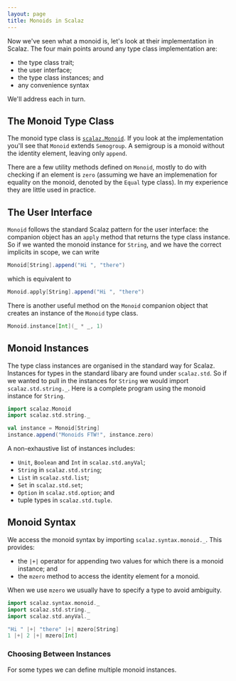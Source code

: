 ```yaml
---
layout: page
title: Monoids in Scalaz
---
```


Now we've seen what a monoid is, let's look at their implementation in Scalaz. The four main points around any type class implementation are:

- the type class trait;
- the user interface;
- the type class instances; and
- any convenience syntax

We'll address each in turn.


## The Monoid Type Class

The monoid type class is [`scalaz.Monoid`](https://github.com/scalaz/scalaz/blob/series/7.2.x/core/src/main/scala/scalaz/Monoid.scala). If you look at the implementation you'll see that `Monoid` extends `Semogroup`. A semigroup is a monoid without the identity element, leaving only `append`.

There are a few utility methods defined on `Monoid`, mostly to do with checking if an element is `zero` (assuming we have an implemenation for equality on the monoid, denoted by the `Equal` type class). In my experience they are little used in practice.


## The User Interface

`Monoid` follows the standard Scalaz pattern for the user interface: the companion object has an `apply` method that returns the type class instance. So if we wanted the monoid instance for `String`, and we have the correct implicits in scope, we can write

~~~ scala
Monoid[String].append("Hi ", "there")
~~~

which is equivalent to

~~~ scala
Monoid.apply[String].append("Hi ", "there")
~~~

There is another useful method on the `Monoid` companion object that creates an instance of the `Monoid` type class.

~~~ scala
Monoid.instance[Int](_ * _, 1)
~~~


## Monoid Instances

The type class instances are organised in the standard way for Scalaz. Instances for types in the standard libary are found under `scalaz.std`. So if we wanted to pull in the instances for `String` we would import `scalaz.std.string._`. Here is a complete program using the monoid instance for `String`.

~~~ scala
import scalaz.Monoid
import scalaz.std.string._

val instance = Monoid[String]
instance.append("Monoids FTW!", instance.zero)
~~~

A non-exhaustive list of instances includes:

- `Unit`, `Boolean` and `Int` in `scalaz.std.anyVal`;
- `String` in `scalaz.std.string`;
- `List` in `scalaz.std.list`;
- `Set` in `scalaz.std.set`;
- `Option` in `scalaz.std.option`; and
- tuple types in `scalaz.std.tuple`.


## Monoid Syntax

We access the monoid syntax by importing `scalaz.syntax.monoid._`. This provides:

- the `|+|` operator for appending two values for which there is a monoid instance; and
- the `mzero` method to access the identity element for a monoid.

When we use `mzero` we usually have to specify a type to avoid ambiguity.

~~~ scala
import scalaz.syntax.monoid._
import scalaz.std.string._
import scalaz.std.anyVal._

"Hi " |+| "there" |+| mzero[String]
1 |+| 2 |+| mzero[Int]
~~~

### Choosing Between Instances

For some types we can define multiple monoid instances.

